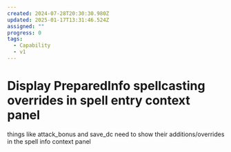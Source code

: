 ```yaml
---
created: 2024-07-28T20:30:30.980Z
updated: 2025-01-17T13:31:46.524Z
assigned: ""
progress: 0
tags:
  - Capability
  - v1
---
```


# Display PreparedInfo spellcasting overrides in spell entry context panel

things like attack_bonus and save_dc need to show their additions/overrides in the spell info context panel
